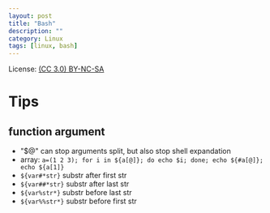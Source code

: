 ```yaml
---
layout: post
title: "Bash"
description: ""
category: Linux
tags: [linux, bash]
---
```


License: [(CC 3.0) BY-NC-SA](http://creativecommons.org/licenses/by-nc-sa/3.0/)

# Tips

## function argument

* "$@" can stop arguments split, but also stop shell expandation
* array: `a=(1 2 3); for i in ${a[@]}; do echo $i; done; echo ${#a[@]}; echo ${a[1]}`
* `${var#*str}` substr after first str
* `${var##*str}` substr after last str
* `${var%str*}` substr before last str
* `${var%%str*}` substr before first str

